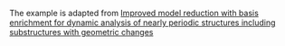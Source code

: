 The example is adapted from [Improved model reduction with basis enrichment for dynamic analysis of nearly periodic structures including substructures with geometric changes](https://doi.org/10.1016/j.cam.2024.115844)
